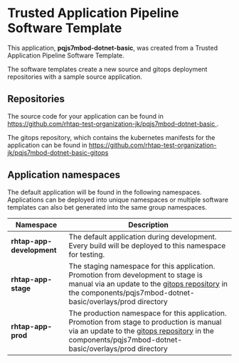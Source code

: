 # Trusted Application Pipeline Software Template

This application, **pqjs7mbod-dotnet-basic**, was created from a Trusted Application Pipeline Software Template.

The software templates create a new source and gitops deployment repositories with a sample source application. 

## Repositories

The source code for your application can be found in [https://github.com/rhtap-test-organization-jk/pqjs7mbod-dotnet-basic ](https://github.com/rhtap-test-organization-jk/pqjs7mbod-dotnet-basic ).
 
The gitops repository, which contains the kubernetes manifests for the application can be found in 
[https://github.com/rhtap-test-organization-jk/pqjs7mbod-dotnet-basic-gitops ](https://github.com/rhtap-test-organization-jk/pqjs7mbod-dotnet-basic-gitops ) 

## Application namespaces 

The default application will be found in the following namespaces. Applications can be deployed into unique namespaces or multiple software templates can also bet generated into the same group namespaces.  

|  Namespace   |  Description   |  
| -------- | -------- |   
| **rhtap-app-development** | The default application during development. Every build will be deployed to this namespace for testing. | 
| **rhtap-app-stage** | The staging namespace for this application. Promotion from development to stage is manual via an update to the [gitops repository](https://github.com/rhtap-test-organization-jk/pqjs7mbod-dotnet-basic-gitops ) in the components/pqjs7mbod-dotnet-basic/overlays/prod directory |  
| **rhtap-app-prod** | The production namespace for this application. Promotion from stage to production is manual via an update to the [gitops repository](https://github.com/rhtap-test-organization-jk/pqjs7mbod-dotnet-basic-gitops ) in the components/pqjs7mbod-dotnet-basic/overlays/prod directory | 